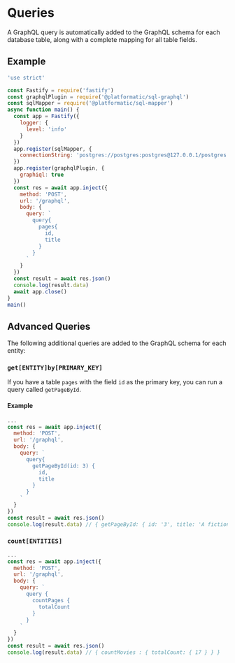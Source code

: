 # Queries

A GraphQL query is automatically added to the GraphQL schema for each database
table, along with a complete mapping for all table fields.

## Example

<!-- ./docs/sql-graphql/examples/query.js -->
```js
'use strict'

const Fastify = require('fastify')
const graphqlPlugin = require('@platformatic/sql-graphql')
const sqlMapper = require('@platformatic/sql-mapper')
async function main() {
  const app = Fastify({
    logger: {
      level: 'info'
    }
  })
  app.register(sqlMapper, {
    connectionString: 'postgres://postgres:postgres@127.0.0.1/postgres'
  })
  app.register(graphqlPlugin, {
    graphiql: true
  })
  const res = await app.inject({
    method: 'POST',
    url: '/graphql',
    body: {
      query: `
        query{
          pages{
            id,
            title
          }
        }
      `
    }
  })
  const result = await res.json()
  console.log(result.data)
  await app.close()
}
main()
```

## Advanced Queries

The following additional queries are added to the GraphQL schema for each entity:

### `get[ENTITY]by[PRIMARY_KEY]`

If you have a table `pages` with the field `id` as the primary key, you can run
a query called `getPageById`.

#### Example

```js
...
const res = await app.inject({
  method: 'POST',
  url: '/graphql',
  body: {
    query: `
      query{
        getPageById(id: 3) {
          id,
          title
        }
      }
    `
  }
})
const result = await res.json()
console.log(result.data) // { getPageById: { id: '3', title: 'A fiction' } }
```

### `count[ENTITIES]`

```js
...
const res = await app.inject({
  method: 'POST',
  url: '/graphql',
  body: {
    query: `
      query {
        countPages {
          totalCount
        }
      }
    `
  }
})
const result = await res.json()
console.log(result.data) // { countMovies : { totalCount: { 17 } } }
```

